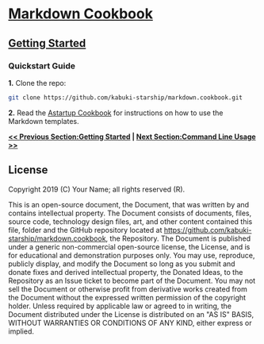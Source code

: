 # [Markdown Cookbook](../readme.md)

## [Getting Started](./readme.md)

### Quickstart Guide

**1.** Clone the repo:

```Bash
git clone https://github.com/kabuki-starship/markdown.cookbook.git
```

**2.** Read the [Astartup Cookbook](https://github.com/kabuki-starship/astartup.cookbook/tree/master/doc/markdown_templates/readme.md) for instructions on how to use the Markdown templates.

**[<< Previous Section:Getting Started](./readme.md) | [Next Section:Command Line Usage >>](./command_line_usage.md)**

## License

Copyright 2019 (C) Your Name; all rights reserved (R).

This is an open-source document, the Document, that was written by and contains intellectual property. The Document consists of documents, files, source code, technology design files, art, and other content contained this file, folder and the GitHub repository located at <https://github.com/kabuki-starship/markdown.cookbook>, the Repository. The Document is published under a generic non-commercial open-source license, the License, and is for educational and demonstration purposes only. You may use, reproduce, publicly display, and modify the Document so long as you submit and donate fixes and derived intellectual property, the Donated Ideas, to the Repository as an Issue ticket to become part of the Document. You may not sell the Document or otherwise profit from derivative works created from the Document without the expressed written permission of the copyright holder. Unless required by applicable law or agreed to in writing, the Document distributed under the License is distributed on an "AS IS" BASIS, WITHOUT WARRANTIES OR CONDITIONS OF ANY KIND, either express or implied.
